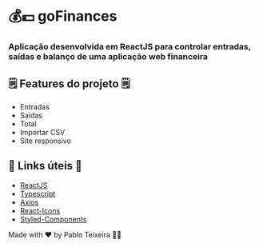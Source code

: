 # 💰💵 goFinances

### Aplicação desenvolvida em ReactJS para controlar entradas, saídas e balanço de uma aplicação web financeira

## 🗒️ Features do projeto 🗒️

- Entradas
- Saídas
- Total
- Importar CSV
- Site responsivo

## 💎 Links úteis 💎
-  [ReactJS](https://reactjs.org/)
-  [Typescript](https://www.typescriptlang.org/)
-  [Axios](https://github.com/axios/axios)
-  [React-Icons](https://react-icons.netlify.com/)
-  [Styled-Components](https://www.styled-components.com/)


Made with ♥ by Pablo Teixeira :male_detective:
